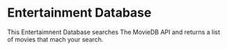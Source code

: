 <h1>Entertainment Database</h1>

<p>This Entertaimnent Database searches The MovieDB API and returns a list of movies that mach your search.</p>